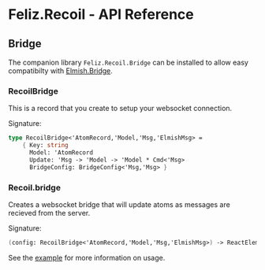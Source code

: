 # Feliz.Recoil - API Reference

## Bridge

The companion library `Feliz.Recoil.Bridge` can be installed to allow
easy compatibilty with [Elmish.Bridge](https://github.com/Nhowka/Elmish.Bridge/).

### RecoilBridge

This is a record that you create to setup your websocket connection.

Signature:
```fs
type RecoilBridge<'AtomRecord,'Model,'Msg,'ElmishMsg> =
    { Key: string
      Model: 'AtomRecord
      Update: 'Msg -> 'Model -> 'Model * Cmd<'Msg>
      BridgeConfig: BridgeConfig<'Msg,'Msg> }
```

### Recoil.bridge

Creates a websocket bridge that will update atoms as messages are recieved from the server.

Signature:
```fs
(config: RecoilBridge<'AtomRecord,'Model,'Msg,'ElmishMsg>) -> ReactElement
```

See the [example](https://shmew.github.io/Feliz.Recoil/#/Recoil/Examples/Websockets) for 
more information on usage.
